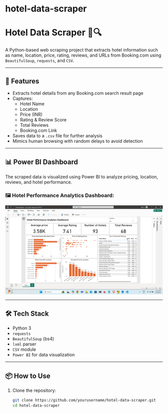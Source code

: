 # hotel-data-scraper

# Hotel Data Scraper 🏨🔍

A Python-based web scraping project that extracts hotel information such as name, location, price, rating, reviews, and URLs from Booking.com using `BeautifulSoup`, `requests`, and `CSV`.

---

## 🚀 Features

- Extracts hotel details from any Booking.com search result page
- Captures:
  - Hotel Name
  - Location
  - Price (INR)
  - Rating & Review Score
  - Total Reviews
  - Booking.com Link
- Saves data to a `.csv` file for further analysis
- Mimics human browsing with random delays to avoid detection

---

## 📊 Power BI Dashboard

The scraped data is visualized using Power BI to analyze pricing, location, reviews, and hotel performance.

### 🖼️ Hotel Performance Analytics Dashboard:

![Hotel Dashboard](./Screenshot%20(22).png)

---

## 🛠 Tech Stack

- Python 3
- `requests`
- `BeautifulSoup` (bs4)
- `lxml` parser
- `CSV` module
- `Power BI` for data visualization

---

## 📦 How to Use

1. Clone the repository:
   ```bash
   git clone https://github.com/yourusername/hotel-data-scraper.git
   cd hotel-data-scraper
